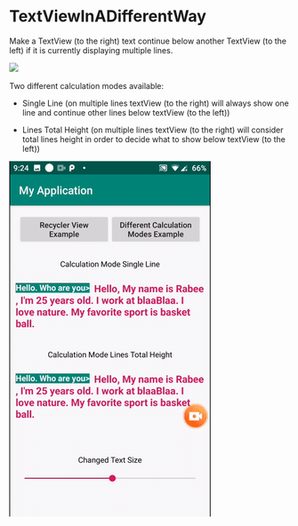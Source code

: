 # TextViewInADifferentWay

Make a TextView (to the right) text continue below another TextView (to the left) if it is currently displaying multiple lines.

![](output.gif)

Two different calculation modes available: 

- Single Line (on multiple lines textView (to the right) will always show one line and continue other lines below textView (to the left))

- Lines Total Height (on multiple lines textView (to the right) will consider total lines height in order to decide what to show below textView (to the left))

![](different_calculation_modes.gif)

